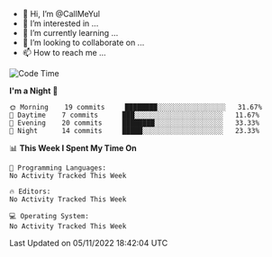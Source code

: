 - 👋 Hi, I’m @CallMeYul
- 👀 I’m interested in ...
- 🌱 I’m currently learning ...
- 💞️ I’m looking to collaborate on ...
- 📫 How to reach me ...

<!---
CallMeYul/CallMeYul is a ✨ special ✨ repository because its `README.md` (this file) appears on your GitHub profile.
You can click the Preview link to take a look at your changes.
--->

<!--START_SECTION:waka-->
![Code Time](http://img.shields.io/badge/Code%20Time-43%20hrs%207%20mins-blue)

**I'm a Night 🦉** 

```text
🌞 Morning    19 commits     ████████░░░░░░░░░░░░░░░░░   31.67% 
🌆 Daytime    7 commits      ███░░░░░░░░░░░░░░░░░░░░░░   11.67% 
🌃 Evening    20 commits     ████████░░░░░░░░░░░░░░░░░   33.33% 
🌙 Night      14 commits     █████░░░░░░░░░░░░░░░░░░░░   23.33%

```


📊 **This Week I Spent My Time On** 

```text
💬 Programming Languages: 
No Activity Tracked This Week

🔥 Editors: 
No Activity Tracked This Week

💻 Operating System: 
No Activity Tracked This Week

```


 Last Updated on 05/11/2022 18:42:04 UTC
<!--END_SECTION:waka-->
